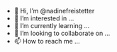 - 👋 Hi, I’m @nadinefreistetter
- 👀 I’m interested in ...
- 🌱 I’m currently learning ...
- 💞️ I’m looking to collaborate on ...
- 📫 How to reach me ...

<!---
nadinefreistetter/nadinefreistetter is a ✨ special ✨ repository because its `README.md` (this file) appears on your GitHub profile.
You can click the Preview link to take a look at your changes.
--->
